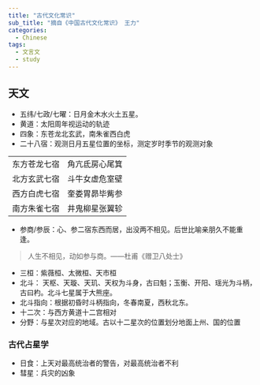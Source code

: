 ```yaml
---
title: "古代文化常识"
sub_title: "摘自《中国古代文化常识》 王力"
categories:
  - Chinese
tags:
  - 文言文
  - study
---
```


## 天文

* 五纬/七政/七曜：日月金木水火土五星。
* 黄道：太阳周年视运动的轨迹
* 四象：东苍龙北玄武，南朱雀西白虎
* 二十八宿：观测日月五星位置的坐标，测定岁时季节的观测对象

| | |
| --- | --- |
|东方苍龙七宿|角亢氐房心尾箕|
|北方玄武七宿|斗牛女虚危室壁|
|西方白虎七宿|奎娄胃昴毕觜参|
|南方朱雀七宿|井鬼柳星张翼轸|

* 参商/参辰：心、参二宿东西而居，出没两不相见。后世比喻亲朋久不能重逢。
> 人生不相见，动如参与商。——杜甫《赠卫八处士》
* 三桓：紫薇桓、太微桓、天市桓
* 北斗： 天枢、天璇、天玑、天权为斗身，古曰魁；玉衡、开阳、瑶光为斗柄，古曰杓。北斗七星属于大熊座。
* 北斗指向：根据初昏时斗柄指向，冬春南夏，西秋北东。
* 十二次：与西方黄道十二宫相对
* 分野：与星次对应的地域。古以十二星次的位置划分地面上州、国的位置

### 古代占星学

* 日食：上天对最高统治者的警告，对最高统治者不利
* 彗星：兵灾的凶象


